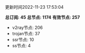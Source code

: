 更新时间2022-11-23 17:53:04

**总订阅: 45**
**总节点: 1174**
**有效节点: 257**
- v2ray节点: 206
- trojan节点: 37
- ssr节点: 10
- ss节点: 4
